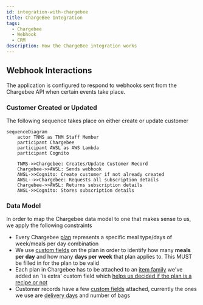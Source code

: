 ```yaml
---
id: integration-with-chargebee
title: ChargeBee Integration
tags:
  - Chargebee
  - Webhook
  - CRM
description: How the ChargeBee integration works
---
```


## Webhook Interactions

The application is configured to respond to webhooks sent from the Chargebee API when certain events take place.

### Customer Created or Updated

The following sequence takes place on either create or update customer

```mermaid
sequenceDiagram
    actor TNMS as TNM Staff Member
    participant Chargebee
    participant AWSL as AWS Lambda
    participant Cognito

    TNMS->>Chargebee: Creates/Update Customer Record
    Chargebee->>AWSL: Sends webhook
    AWSL->>Cognito: Create customer if not already created
    AWSL-->>Chargebee: Requests all subscription details
    Chargebee->>AWSL: Returns subscription details
    AWSL->>Cognito: Stores subscription details
```

### Data Model

In order to map the Chargebee data model to one that makes sense to us, we apply the following constraints

- Every Chargebee [plan](https://apidocs.chargebee.com/docs/api/v1/plans) represents a specific meal type/days of week/meals per day combination
- We use [custom fields](https://www.chargebee.com/docs/2.0/custom_fields.html) on the plan in order to identify how many **meals per day** and how many **days per week** that plan applies to. This MUST be filled in for the plan to be valid
- Each plan in Chargebee has to be attached to an [item family](https://apidocs.chargebee.com/docs/api/item_families?lang=curl) we've added an 'is extra' custom field which [helps us decided if the plan is a recipe or not](../Features/meal-plan-generation.md#extras)
- Customer records have a few [custom fields](https://www.chargebee.com/docs/2.0/custom_fields.html) attached, currently the ones we use are [delivery days](../Pages/choose-meals.md#delivery-day) and number of bags
